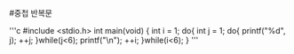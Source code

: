 #중첩 반복문  


'''c
#include <stdio.h>
int main(void) {
  int i = 1;
  do{
    int j = 1;
    do{
      printf("%d", j);
      ++j;
    }while(j<6);
    printf("\n");
    ++i;
  }while(i<6);
}
'''
